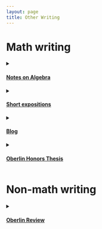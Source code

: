 ```yaml
---
layout: page
title: Other Writing
---
```


# Math writing
<details>
<summary title="Click to expand">
<h4><u>Notes on Algebra</u></h4>
</summary>
From 2022-2024 I have been the instructor of the Algebra SEP (Summer Enhancement Program) at UW—Madison. You can read more about the SEP <a href="https://wiki.math.wisc.edu/index.php/Summer_Enhancement_Program">here</a>. In Summer 2024, as part of my SEP materials, I wrote a series of expository notes on various topics in graduate-level algebra. The notes are not intended to be read front-to-back, but rather with the intention that if the reader is facing an unfamiliar topic for the first time (say, tensor products), they can navigate to that section and find a short, conversational introduction, along with example problems, many of which are drawn from or oriented towards problems that have appeared on past Algebra Qualifying Exams at UW.
<ul>
<li><a class="page-link" href="/files/other-writing/SEP-2024/SEP_2024_LA_basics.pdf" download>Basic Linear Algebra</a></li>
<li> <a class="page-link" href="/files/other-writing/SEP-2024/SEP_2024_LA_adv.pdf" download>Advanced Linear Algebra</a></li>
<li> <a class="page-link" href="/files/other-writing/SEP-2024/SEP_2024_ring_basics.pdf" download>Ring Theory 1</a></li>
<li> <a class="page-link" href="/files/other-writing/SEP-2024/SEP_2024_rings.pdf" download>Ring Theory 2</a></li>
<li> <a class="page-link" href="/files/other-writing/SEP-2024/SEP_2024_module_basics.pdf" download>Module Theory 1</a></li>
<li> <a class="page-link" href="/files/other-writing/SEP-2024/SEP_2024_module_int.pdf" download>Module Theory 2</a></li>
<li> <a class="page-link" href="/files/other-writing/SEP-2024/SEP_2024_module_adv.pdf" download>Module Theory 3</a></li>
<li> <a class="page-link" href="/files/other-writing/SEP-2024/SEP_2024_group_basics.pdf" download>Group Theory 1</a></li>
<li> <a class="page-link" href="/files/other-writing/SEP-2024/SEP_2024_group_actions.pdf" download>Group Theory 2: Group Actions</a></li>
<li> <a class="page-link" href="/files/other-writing/SEP-2024/SEP_2024_group_adv.pdf" download>Group Theory 3</a></li>
<li> <a class="page-link" href="/files/other-writing/SEP-2024/SEP_2024_fields_Galois.pdf" download>Fields and Galois Theory</a></li>
</ul>
</details>

<details>
<summary title="Click to expand">
<h4><u>Short expositions</u></h4>
</summary>
I have written several short expositions of a more recreational nature:
<ul>
<li> <a class="page-link" href="/files/other-writing/misc/e_transcendental.pdf" download>A bit about why <em>e</em> is transcendental</a></li>
<li> <a class="page-link" href="/files/other-writing/misc/galois_solvable.pdf" download>My reconstruction of how Galois might have thought about the Galois theory of cubic extensions</a></li>
<li> <a class="page-link" href="/files/other-writing/misc/inclusion_exclusion.pdf" download>A short note about Inclusion-Exclusion which I wrote for my own reference</a></li>
<li> <a class="page-link" href="/files/other-writing/misc/pascal.pdf" download>Always Use Pascal</a>: a lesson about binomial coefficients and thinking mathematically. I wrote this in undergrad, and it is aimed towards undergraduates taking discrete math or combinatorics classes.</li>
</ul>
</details>

<details>
<summary title="Click to expand">
<h4><u>Blog</u></h4>
</summary>
I have a math blog for more casual math writing. You can find it [here][blog].
</details>

<details>
<summary title="Click to expand">
<h4><u>Oberlin Honors Thesis</u></h4>
</summary>
My undergraduate honors thesis, advised by [Lola Thompson][lola]: 
<a class="page-link" href="/files/other-writing/honors-thesis/A_statistical_investigation_of_a_divisor_sum_function.pdf" download>Honor's Thesis</a>
</details>

# Non-math writing
<details>
<summary title="Click to expand">
<h4><u>Oberlin Review</u></h4>
</summary>
In undergrad, I was a staff writer for my college newspaper, The Oberlin Review, covering arts events on campus, especially things related to classical music. You can read my old articles [here][review-1] and [here][review-2].
</details>

[sep]:https://wiki.math.wisc.edu/index.php/Summer_Enhancement_Program
[blog]:https://mathblognplusone.wordpress.com/
[lola]:http://www.lolathompson.com/
[review-1]:https://oberlinreview.org/staff_name/ivan-aidun/
[review-2]:https://oberlinreview.org/staff_name/interview-by-ivan-aidun/